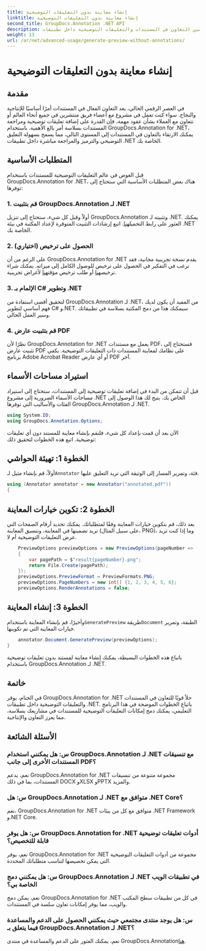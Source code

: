```yaml
---
title: إنشاء معاينة بدون التعليقات التوضيحية
linktitle: إنشاء معاينة بدون التعليقات التوضيحية
second_title: GroupDocs.Annotation .NET API
description: تحسين التعاون في المستندات والتعليقات التوضيحية داخل تطبيقات .NET باستخدام GroupDocs.Annotation لـ .NET. قم بإضافة تعليقات توضيحية وترميز ومراجعة المستندات بسهولة باستخدام هذه المكتبة القوية.
weight: 13
url: /ar/net/advanced-usage/generate-preview-without-annotations/
---
```


# إنشاء معاينة بدون التعليقات التوضيحية

## مقدمة
في العصر الرقمي الحالي، يعد التعاون الفعال في المستندات أمرًا أساسيًا للإنتاجية والنجاح. سواء كنت تعمل في مشروع مع أعضاء فريق منتشرين في جميع أنحاء العالم أو تتعاون مع العملاء بشأن عقود مهمة، فإن القدرة على إضافة تعليقات توضيحية ومراجعة المستندات بسلاسة أمر بالغ الأهمية. باستخدام GroupDocs.Annotation for .NET، يمكنك الارتقاء بالتعاون في المستندات إلى المستوى التالي، مما يسمح بسهولة التعليق التوضيحي والترميز والمراجعة مباشرة داخل تطبيقات .NET الخاصة بك.
## المتطلبات الأساسية
قبل الغوص في عالم التعليقات التوضيحية للمستندات باستخدام GroupDocs.Annotation for .NET، هناك بعض المتطلبات الأساسية التي ستحتاج إلى توفرها:
### 1. قم بتثبيت GroupDocs.Annotation لـ .NET
 أولاً وقبل كل شيء، ستحتاج إلى تنزيل GroupDocs.Annotation وتثبيته لـ .NET. يمكنك العثور على رابط التحميل[هنا](https://releases.groupdocs.com/annotation/net/). اتبع إرشادات التثبيت المتوفرة لإعداد المكتبة في بيئة .NET الخاصة بك.
### 2. الحصول على ترخيص (اختياري)
على الرغم من أن GroupDocs.Annotation for .NET يقدم نسخة تجريبية مجانية، فقد ترغب في التفكير في الحصول على ترخيص للوصول الكامل إلى ميزاته. يمكنك شراء ترخيص[هنا](https://purchase.groupdocs.com/buy) أو طلب ترخيص مؤقت[هنا](https://purchase.groupdocs.com/temporary-license/) لأغراض تجريبية.
### 3. الإلمام بـ C# وتطوير .NET
لتحقيق أقصى استفادة من GroupDocs.Annotation لـ .NET، من المفيد أن يكون لديك فهم أساسي لتطوير C# و.NET. سيمكنك هذا من دمج المكتبة بسلاسة في تطبيقاتك وسير العمل الحالي.
### 4. قم بتثبيت عارض PDF
نظرًا لأن GroupDocs.Annotation for .NET يعمل مع مستندات PDF، فستحتاج إلى تثبيت عارض PDF على نظامك لمعاينة المستندات ذات التعليقات التوضيحية. يكفي برنامج Adobe Acrobat Reader أو أي عارض PDF آخر.

## استيراد مساحات الأسماء
قبل أن تتمكن من البدء في إضافة تعليقات توضيحية إلى المستندات، ستحتاج إلى استيراد مساحات الأسماء الضرورية إلى مشروع .NET الخاص بك. يتيح لك هذا الوصول إلى الفئات والأساليب التي توفرها GroupDocs.Annotation لـ .NET.

```csharp
using System.IO;
using GroupDocs.Annotation.Options;
```

الآن بعد أن قمت بإعداد كل شيء، فلنقم بإنشاء معاينة للمستند دون أي تعليقات توضيحية. اتبع هذه الخطوات لتحقيق ذلك:
## الخطوة 1: تهيئة الحواشي
 أولاً، قم بإنشاء مثيل لـ`Annotator` فئة، وتمرير المسار إلى الوثيقة التي تريد التعليق عليها.
```csharp
using (Annotator annotator = new Annotator("annotated.pdf"))
{
```
## الخطوة 2: تكوين خيارات المعاينة
بعد ذلك، قم بتكوين خيارات المعاينة وفقًا لمتطلباتك. يمكنك تحديد أرقام الصفحات التي تريد تضمينها في المعاينة، وتنسيق المعاينة (على سبيل المثال، PNG)، وما إذا كنت تريد عرض التعليقات التوضيحية أم لا.
```csharp
    PreviewOptions previewOptions = new PreviewOptions(pageNumber =>
    {
        var pagePath = $"result{pageNumber}.png";
        return File.Create(pagePath);
    });
    previewOptions.PreviewFormat = PreviewFormats.PNG;
    previewOptions.PageNumbers = new int[] {1, 2, 3, 4, 5, 6};
    previewOptions.RenderAnnotations = false;
```
## الخطوة 3: إنشاء المعاينة
 وأخيرًا، قم بإنشاء المعاينة باستخدام`GeneratePreview` طريقة`Document` الطبقة، وتمرير خيارات المعاينة التي تم تكوينها.
```csharp
    annotator.Document.GeneratePreview(previewOptions);
}
```
باتباع هذه الخطوات البسيطة، يمكنك إنشاء معاينة لمستند بدون تعليقات توضيحية باستخدام GroupDocs.Annotation لـ .NET.

## خاتمة
في الختام، يوفر GroupDocs.Annotation for .NET حلاً قويًا للتعاون في المستندات والتعليقات التوضيحية داخل تطبيقات .NET. باتباع الخطوات الموضحة في هذا البرنامج التعليمي، يمكنك دمج إمكانات التعليقات التوضيحية للمستندات في مشاريعك بسلاسة، مما يعزز التعاون والإنتاجية.
## الأسئلة الشائعة
### س: هل يمكنني استخدام GroupDocs.Annotation لـ .NET مع تنسيقات المستندات الأخرى إلى جانب PDF؟
نعم، يدعم GroupDocs.Annotation for .NET مجموعة متنوعة من تنسيقات المستندات، بما في ذلك DOCX وXLSX وPPTX والمزيد.
### س: هل GroupDocs.Annotation لـ .NET متوافق مع .NET Core؟
نعم، GroupDocs.Annotation for .NET متوافق مع كل من بيئات .NET Framework و.NET Core.
### س: هل يوفر GroupDocs.Annotation for .NET أدوات تعليقات توضيحية قابلة للتخصيص؟
نعم، يوفر GroupDocs.Annotation for .NET مجموعة من أدوات التعليقات التوضيحية التي يمكن تخصيصها لتناسب متطلباتك المحددة.
### س: هل يمكنني دمج GroupDocs.Annotation لـ .NET في تطبيقات الويب الخاصة بي؟
نعم، يمكن دمج GroupDocs.Annotation for .NET في كل من تطبيقات سطح المكتب والويب، مما يوفر إمكانات تعاون سلسة في المستندات.
### س: هل يوجد منتدى مجتمعي حيث يمكنني الحصول على الدعم والمساعدة فيما يتعلق بـ GroupDocs.Annotation لـ .NET؟
 نعم، يمكنك العثور على الدعم والمساعدة في منتدى GroupDocs.Annotation[هنا](https://forum.groupdocs.com/c/annotation/10).